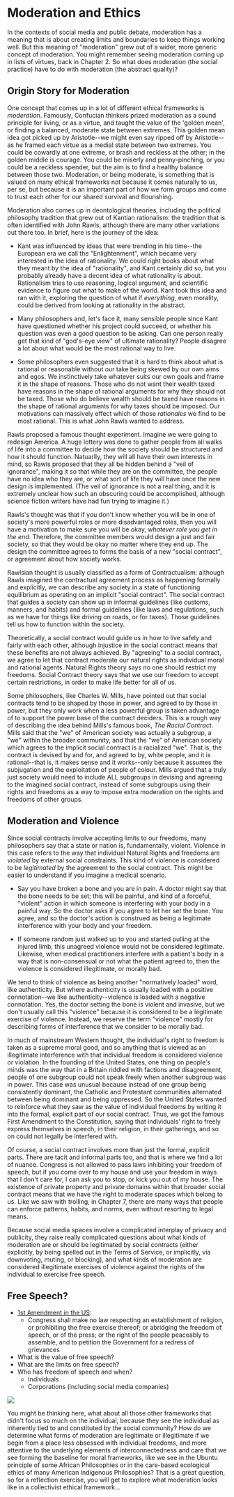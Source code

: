 # Moderation and Ethics

In the contexts of social media and public debate, moderation has a meaning that is about creating limits and boundaries to keep things working well. But this meaning of "moderation" grew out of a wider, more generic concept of moderation. You might remember seeing moderation coming up in lists of virtues, back in Chapter 2. So what does moderation (the social practice) have to do with moderation (the abstract quality)?

## Origin Story for Moderation

One concept that comes up in a lot of different ethical frameworks is _moderation_. Famously, Confucian thinkers prized moderation as a sound principle for living, or as a virtue, and taught the value of the 'golden mean', or finding a balanced, moderate state between extremes. This golden mean idea got picked up by Aristotle--we might even say ripped off by Aristotle--as he framed each virtue as a medial state between two extremes. You could be cowardly at one extreme, or brash and reckless at the other; in the golden middle is courage. You could be miserly and penny-pinching, or you could be a reckless spender, but the aim is to find a healthy balance between those two. Moderation, or being moderate, is something that is valued on many ethical frameworks not because it comes naturally to us, per se, but because it is an important part of how we form groups and come to trust each other for our shared survival and flourishing.

Moderation also comes up in deontological theories, including the political philosophy tradition that grew out of Kantian rationalism: the tradition that is often identified with John Rawls, although there are many other variations out there too. In brief, here is the journey of the idea:
- Kant was influenced by ideas that were trending in his time--the European era we call the "Enlightenment", which became very interested in the idea of rationality. We could right books about what they meant by the idea of "rationality", and Kant certainly did so, but you probably already have a decent idea of what rationality is about. Rationalism tries to use reasoning, logical argument, and scientific evidence to figure out what to make of the world. Kant took this idea and ran with it, exploring the question of what if _everything_, even morality, could be derived from looking at rationality in the abstract.

- Many philosophers and, let's face it, many sensible people since Kant have questioned whether his project could succeed, or whether his question was even a good question to be asking. Can one person really get that kind of "god's-eye view" of ultimate rationality? People disagree a lot about what would be the most rational way to live.

- Some philosophers even suggested that it is hard to think about what is rational or reasonable without our take being skewed by our own aims and egos. We instinctively take whatever suits our own goals and frame it in the shape of reasons. Those who do not want their wealth taxed have reasons in the shape of rational arguments for why they should not be taxed. Those who do believe wealth should be taxed have reasons in the shape of rational arguments for why taxes should be imposed. Our motivations can massively effect which of those _rationales_ we find to be most rational. This is what John Rawls wanted to address.

Rawls proposed a famous thought experiment. Imagine we were going to redesign America. A huge lottery was done to gather people from all walks of life into a committee to decide how the society should be structured and how it should function. Natuarlly, they will all have their own interests in mind, so Rawls proposed that they all be hidden behind a "veil of ignorance", making it so that while they are on the committee, the people have no idea who they are, or what sort of life they will have once the new design is implemented. (The veil of ignorance is not a real thing, and it is extremely unclear how such an obscuring could be accomplished, although science fiction writers have had fun trying to imagine it.)

Rawls's thought was that if you don't know whether you will be in one of society's more powerful roles or more disadvantaged roles, then you will have a motivation to make sure you will be okay, _whatever role you get in the end_. Therefore, the committee members would design a just and fair society, so that they would be okay no matter where they end up. The design the committee agrees to forms the basis of a new "social contract", or agreement about how society works.

Rawlsian thought is usually classified as a form of Contractualism: although Rawls imagined the contractual agreement process as happening formally and explicitly, we can describe any society in a state of functioning equilibrium as operating on an implicit "social contract". The social contract that guides a society can show up in informal guidelines (like customs, manners, and habits) and formal guidelines (like laws and regulations, such as we have for things like driving on roads, or for taxes). Those guidelines tell us how to function within the society.

Theoretically, a social contract would guide us in how to live safely and fairly with each other, although injustice in the social contract means that these benefits are not always achieved. By "agreeing" to a social contract, we agree to let that contract moderate our natural rights as individual moral and rational agents. Natural Rights theory says no one should restrict my freedoms. Social Contract theory says that we use our freedom to accept certain restrictions, in order to make life better for all of us.

Some philosophers, like Charles W. Mills, have pointed out that social contracts tend to be shaped by those in power, and agreed to by those in power, but they only work when a less powerful group is taken advantage of to support the power base of the contract deciders. This is a rough way of describing the idea behind Mills's famous book, _The Racial Contract_. Mills said that the "we" of American society was actually a subgroup, a "we" within the broader community, and that the "we" of American society which agrees to the implicit social contract is a racialized "we". That is, the contract is devised by and for, and agreed to by, white people, and it is rational--that is, it makes sense and it works--only because it assumes the subjugation and the exploitation of people of colour. Mills argued that a truly just society would need to include ALL subgroups in devising and agreeing to the imagined social contract, instead of some subgroups using their rights and freedoms as a way to impose extra moderation on the rights and freedoms of other groups.

## Moderation and Violence
Since social contracts involve accepting limits to our freedoms, many philosophers say that a state or nation is, fundamentally, violent. Violence in this case refers to the way that individual Natural Rights and freedoms are _violated_ by external social constraints. This kind of violence is considered to be _legitimated_ by the agreement to the social contract. This might be easier to understand if you imagine a medical scenario.

- Say you have broken a bone and you are in pain. A doctor might say that the bone needs to be set; this will be painful, and kind of a forceful, "violent" action in which someone is interfering with your body in a painful way. So the doctor asks if you agree to let her set the bone. You agree, and so the doctor's action is construed as being a legitimate interference with your body and your freedom.

- If someone random just walked up to you and started pulling at the injured limb, this unagreed violence would not be considered legitimate. Likewise, when medical practitioners interfere with a patient's body in a way that is non-consensual or not what the patient agreed to, then the violence is considered illegitimate, or morally bad.

We tend to think of violence as being another "normatively loaded" word, like authenticity. But where authenticity is usually loaded with a positive connotation--we like authenticity--violence is loaded with a negative connotation. Yes, the doctor setting the bone is violent and invasive, but we don't usually call this "violence" because it is considered to be a legitimate exercise of violence. Instead, we reserve the term "violence" mostly for describing forms of interference that we consider to be morally bad.

In much of mainstream Western thought, the individual's right to freedom is taken as a supreme moral good, and so anything that is viewed as an illegitimate interference with that individual freedom is considered violence or violation. In the founding of the United States, one thing on people's minds was the way that in a Britain riddled with factions and disagreement, people of one subgroup could not speak freely when another subgroup was in power. This case was unusual because instead of one group being consistently dominant, the Catholic and Protestant communities alternated between being dominant and being oppressed. So the United States wanted to reinforce what they saw as the value of individual freedoms by writing it into the formal, explicit part of our social contract. Thus, we got the famous First Amendment to the Constitution, saying that individuals' right to freely express themselves in speech, in their religion, in their gatherings, and so on could not legally be interfered with.

Of course, a social contract involves more than just the formal, explicit parts. There are tacit and informal parts too, and that is where we find a lot of nuance. Congress is not allowed to pass laws inhibiting your freedom of speech, but if you come over to my house and use your freedom in ways that I don't care for, I can ask you to stop, or kick you out of my house. The existence of private property and private domains within that broader social contract means that we have the right to moderate spaces which belong to us. Like we saw with trolling, in Chapter 7, there are many ways that people can enforce patterns, habits, and norms, even without resorting to legal means.

Because social media spaces involve a complicated interplay of privacy and publicity, they raise really complicated questions about what kinds of moderation are or should be legitimated by social contracts (either explicitly, by being spelled out in the Terms of Service, or implicitly, via downvoting, muting, or blocking), and what kinds of moderation are considered illegitimate exercises of violence against the rights of the individual to exercise free speech.

## Free Speech?
- [1st Amendment in the US](https://constitution.congress.gov/constitution/amendment-1/):
  - Congress shall make no law respecting an establishment of religion, or prohibiting the free exercise thereof; or abridging the freedom of speech, or of the press; or the right of the people peaceably to assemble, and to petition the Government for a redress of grievances
- What is the value of free speech?
- What are the limits on free speech?
- Who has freedom of speech and when?
  - Individuals
  - Corporations (including social media companies)

[![](free_speech_2x.png)](https://xkcd.com/1357/)

You might be thinking here, what about all those other frameworks that didn't focus so much on the individual, because they see the individual as inherently tied to and constituted by the social community? How do we determine what forms of moderation are legitimate or illegitimate if we begin from a place less obsessed with individual freedoms, and more attentive to the underlying elements of interconnectedness and care that we see forming the baseline for moral frameworks, like we see in the Ubuntu principle of some African Philosophies or in the care-based ecological ethics of many American Indigenous Philosophies? That is a great question, so for a reflection exercise, you will get to explore what moderation looks like in a collectivist ethical framework...
